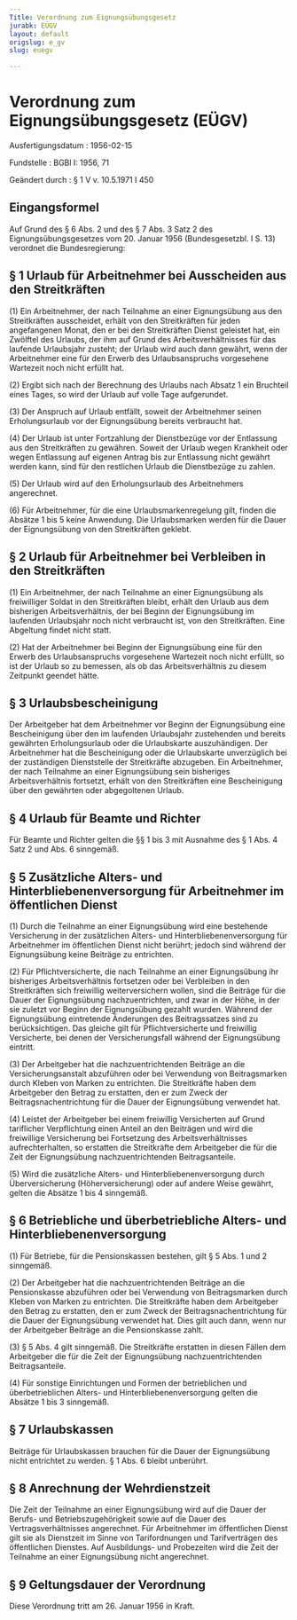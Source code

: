 ```yaml
---
Title: Verordnung zum Eignungsübungsgesetz
jurabk: EÜGV
layout: default
origslug: e_gv
slug: euegv

---
```


# Verordnung zum Eignungsübungsgesetz (EÜGV)

Ausfertigungsdatum
:   1956-02-15

Fundstelle
:   BGBl I: 1956, 71

Geändert durch
:   § 1 V v. 10.5.1971 I 450


## Eingangsformel

Auf Grund des § 6 Abs. 2 und des § 7 Abs. 3 Satz 2 des Eignungsübungsgesetzes vom 20. Januar 1956 (Bundesgesetzbl. I S. 13) verordnet die Bundesregierung:


## § 1 Urlaub für Arbeitnehmer bei Ausscheiden aus den Streitkräften

(1) Ein Arbeitnehmer, der nach Teilnahme an einer Eignungsübung aus den Streitkräften ausscheidet, erhält von den Streitkräften für jeden angefangenen Monat, den er bei den Streitkräften Dienst geleistet hat, ein Zwölftel des Urlaubs, der ihm auf Grund des Arbeitsverhältnisses für das laufende Urlaubsjahr zusteht; der Urlaub wird auch dann gewährt, wenn der Arbeitnehmer eine für den Erwerb des Urlaubsanspruchs vorgesehene Wartezeit noch nicht erfüllt hat.

(2) Ergibt sich nach der Berechnung des Urlaubs nach Absatz 1 ein Bruchteil eines Tages, so wird der Urlaub auf volle Tage aufgerundet.

(3) Der Anspruch auf Urlaub entfällt, soweit der Arbeitnehmer seinen Erholungsurlaub vor der Eignungsübung bereits verbraucht hat.

(4) Der Urlaub ist unter Fortzahlung der Dienstbezüge vor der Entlassung aus den Streitkräften zu gewähren. Soweit der Urlaub wegen Krankheit oder wegen Entlassung auf eigenen Antrag bis zur Entlassung nicht gewährt werden kann, sind für den restlichen Urlaub die Dienstbezüge zu zahlen.

(5) Der Urlaub wird auf den Erholungsurlaub des Arbeitnehmers angerechnet.

(6) Für Arbeitnehmer, für die eine Urlaubsmarkenregelung gilt, finden die Absätze 1 bis 5 keine Anwendung. Die Urlaubsmarken werden für die Dauer der Eignungsübung von den Streitkräften geklebt.


## § 2 Urlaub für Arbeitnehmer bei Verbleiben in den Streitkräften

(1) Ein Arbeitnehmer, der nach Teilnahme an einer Eignungsübung als freiwilliger Soldat in den Streitkräften bleibt, erhält den Urlaub aus dem bisherigen Arbeitsverhältnis, der bei Beginn der Eignungsübung im laufenden Urlaubsjahr noch nicht verbraucht ist, von den Streitkräften. Eine Abgeltung findet nicht statt.

(2) Hat der Arbeitnehmer bei Beginn der Eignungsübung eine für den Erwerb des Urlaubsanspruchs vorgesehene Wartezeit noch nicht erfüllt, so ist der Urlaub so zu bemessen, als ob das Arbeitsverhältnis zu diesem Zeitpunkt geendet hätte.


## § 3 Urlaubsbescheinigung

Der Arbeitgeber hat dem Arbeitnehmer vor Beginn der Eignungsübung eine Bescheinigung über den im laufenden Urlaubsjahr zustehenden und bereits gewährten Erholungsurlaub oder die Urlaubskarte auszuhändigen. Der Arbeitnehmer hat die Bescheinigung oder die Urlaubskarte unverzüglich bei der zuständigen Dienststelle der Streitkräfte abzugeben. Ein Arbeitnehmer, der nach Teilnahme an einer Eignungsübung sein bisheriges Arbeitsverhältnis fortsetzt, erhält von den Streitkräften eine Bescheinigung über den gewährten oder abgegoltenen Urlaub.


## § 4 Urlaub für Beamte und Richter

Für Beamte und Richter gelten die §§ 1 bis 3 mit Ausnahme des § 1 Abs. 4 Satz 2 und Abs. 6 sinngemäß.


## § 5 Zusätzliche Alters- und Hinterbliebenenversorgung für Arbeitnehmer im öffentlichen Dienst

(1) Durch die Teilnahme an einer Eignungsübung wird eine bestehende Versicherung in der zusätzlichen Alters- und Hinterbliebenenversorgung für Arbeitnehmer im öffentlichen Dienst nicht berührt; jedoch sind während der Eignungsübung keine Beiträge zu entrichten.

(2) Für Pflichtversicherte, die nach Teilnahme an einer Eignungsübung ihr bisheriges Arbeitsverhältnis fortsetzen oder bei Verbleiben in den Streitkräften sich freiwillig weiterversichern wollen, sind die Beiträge für die Dauer der Eignungsübung nachzuentrichten, und zwar in der Höhe, in der sie zuletzt vor Beginn der Eignungsübung gezahlt wurden. Während der Eignungsübung eintretende Änderungen des Beitragssatzes sind zu berücksichtigen. Das gleiche gilt für Pflichtversicherte und freiwillig Versicherte, bei denen der Versicherungsfall während der Eignungsübung eintritt.

(3) Der Arbeitgeber hat die nachzuentrichtenden Beiträge an die Versicherungsanstalt abzuführen oder bei Verwendung von Beitragsmarken durch Kleben von Marken zu entrichten. Die Streitkräfte haben dem Arbeitgeber den Betrag zu erstatten, den er zum Zweck der Beitragsnachentrichtung für die Dauer der Eignungsübung verwendet hat.

(4) Leistet der Arbeitgeber bei einem freiwillig Versicherten auf Grund tariflicher Verpflichtung einen Anteil an den Beiträgen und wird die freiwillige Versicherung bei Fortsetzung des Arbeitsverhältnisses aufrechterhalten, so erstatten die Streitkräfte dem Arbeitgeber die für die Zeit der Eignungsübung nachzuentrichtenden Beitragsanteile.

(5) Wird die zusätzliche Alters- und Hinterbliebenenversorgung durch Überversicherung (Höherversicherung) oder auf andere Weise gewährt, gelten die Absätze 1 bis 4 sinngemäß.


## § 6 Betriebliche und überbetriebliche Alters- und Hinterbliebenenversorgung

(1) Für Betriebe, für die Pensionskassen bestehen, gilt § 5 Abs. 1 und 2 sinngemäß.

(2) Der Arbeitgeber hat die nachzuentrichtenden Beiträge an die Pensionskasse abzuführen oder bei Verwendung von Beitragsmarken durch Kleben von Marken zu entrichten. Die Streitkräfte haben dem Arbeitgeber den Betrag zu erstatten, den er zum Zweck der Beitragsnachentrichtung für die Dauer der Eignungsübung verwendet hat. Dies gilt auch dann, wenn nur der Arbeitgeber Beiträge an die Pensionskasse zahlt.

(3) § 5 Abs. 4 gilt sinngemäß. Die Streitkräfte erstatten in diesen Fällen dem Arbeitgeber die für die Zeit der Eignungsübung nachzuentrichtenden Beitragsanteile.

(4) Für sonstige Einrichtungen und Formen der betrieblichen und überbetrieblichen Alters- und Hinterbliebenenversorgung gelten die Absätze 1 bis 3 sinngemäß.


## § 7 Urlaubskassen

Beiträge für Urlaubskassen brauchen für die Dauer der Eignungsübung nicht entrichtet zu werden. § 1 Abs. 6 bleibt unberührt.


## § 8 Anrechnung der Wehrdienstzeit

Die Zeit der Teilnahme an einer Eignungsübung wird auf die Dauer der Berufs- und Betriebszugehörigkeit sowie auf die Dauer des Vertragsverhältnisses angerechnet. Für Arbeitnehmer im öffentlichen Dienst gilt sie als Dienstzeit im Sinne von Tarifordnungen und Tarifverträgen des öffentlichen Dienstes. Auf Ausbildungs- und Probezeiten wird die Zeit der Teilnahme an einer Eignungsübung nicht angerechnet.


## § 9 Geltungsdauer der Verordnung

Diese Verordnung tritt am 26. Januar 1956 in Kraft.

